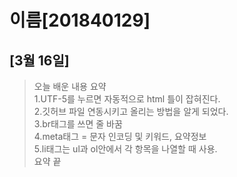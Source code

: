 # 이름[201840129]
## [3월 16일]
>오늘 배운 내용 요약 <br />
1.UTF-5를 누르면 자동적으로 html 틀이 잡혀진다.</br>
2.깃허브 파일 연동시키고 올리는 방법을 알게 되었다.</br>
3.br태그를 쓰면 줄 바꿈</br>
4.meta태그 = 문자 인코딩 및 키워드, 요약정보</br>
5.li태그는 ul과 ol안에서 각 항목을 나열할 때 사용.</br>
>요약 끝

